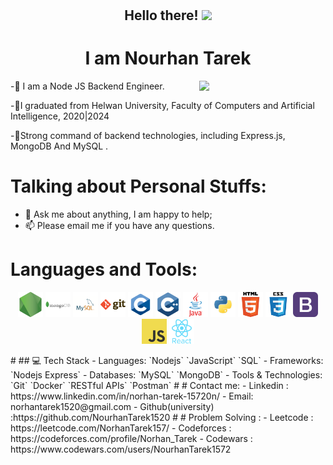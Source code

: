 # <h2 align="center" > Hello there! <img src= "https://raw.githubusercontent.com/verma-anushka/verma-anushka/master/gifs/wave.gif " width="30px"> </h2>
<h1 align="center">  I am Nourhan Tarek </h1>

<!--
<img src="https://github.com/mohamedabusrea/mohamedabusrea/blob/master/profile-img.png" align="right" width="25%"/>
-->
<img src="https://img.freepik.com/free-vector/software-programmer-girl-office-work-vector-design_107791-20453.jpg?w=900&t=st=1700730454~exp=1700731054~hmac=f529880fd03e39dfcdb02d470b08205ad1a0a5b760969139264312b62e54eef0" align="right" width="40%"/>
<p> -🔭 I am a Node JS Backend Engineer. </p>
<p> -🔭I graduated from Helwan University, Faculty of Computers and Artificial Intelligence, 2020|2024 </p>
<p> -🔭Strong command of backend technologies, including Express.js, MongoDB And MySQL . </p>

#

# Talking about Personal Stuffs:
- 💬 Ask me about anything, I am happy to help;
- 📫 Please email me if you have any questions.

#
# **Languages and Tools:**

<p align="center">

  <div align="center">
  <code><img height="40" src="https://raw.githubusercontent.com/github/explore/80688e429a7d4ef2fca1e82350fe8e3517d3494d/topics/nodejs/nodejs.png"></code>
  <code><img height="40" src="https://raw.githubusercontent.com/github/explore/80688e429a7d4ef2fca1e82350fe8e3517d3494d/topics/mongodb/mongodb.png"></code> 
<code><img height="40" src="https://raw.githubusercontent.com/github/explore/80688e429a7d4ef2fca1e82350fe8e3517d3494d/topics/mysql/mysql.png"></code> 
  <code><img height="40" src="https://raw.githubusercontent.com/github/explore/80688e429a7d4ef2fca1e82350fe8e3517d3494d/topics/git/git.png"></code>
  <code><img height="40" src="https://raw.githubusercontent.com/github/explore/80688e429a7d4ef2fca1e82350fe8e3517d3494d/topics/c/c.png"></code> <code><img height="40" src="https://raw.githubusercontent.com/github/explore/80688e429a7d4ef2fca1e82350fe8e3517d3494d/topics/cpp/cpp.png"></code> <code><img height="40" src="https://raw.githubusercontent.com/devicons/devicon/master/icons/java/java-original-wordmark.svg"></code> <code><img height="40" src="https://raw.githubusercontent.com/github/explore/80688e429a7d4ef2fca1e82350fe8e3517d3494d/topics/python/python.png"></code> <code><img height="40" src="https://raw.githubusercontent.com/github/explore/80688e429a7d4ef2fca1e82350fe8e3517d3494d/topics/html/html.png"></code> <code><img height="40" src="https://raw.githubusercontent.com/github/explore/80688e429a7d4ef2fca1e82350fe8e3517d3494d/topics/css/css.png"></code> <code><img height="40" src="https://raw.githubusercontent.com/github/explore/80688e429a7d4ef2fca1e82350fe8e3517d3494d/topics/bootstrap/bootstrap.png"></code> <code><img height="40" src="https://raw.githubusercontent.com/github/explore/80688e429a7d4ef2fca1e82350fe8e3517d3494d/topics/javascript/javascript.png"></code> <code><img height="40" src="https://raw.githubusercontent.com/devicons/devicon/master/icons/react/react-original-wordmark.svg"></code> 
  </div>
  </p>
#
## 💻 Tech Stack
- Languages: `Nodejs` `JavaScript` `SQL`
- Frameworks: `Nodejs Express`
- Databases:  `MySQL`  `MongoDB`
- Tools & Technologies: `Git` `Docker` `RESTful APIs` `Postman`
#
# Contact me:
- Linkedin : https://www.linkedin.com/in/norhan-tarek-15720n/
- Email: norhantarek1520@gmail.com
- Github(university) :https://github.com/NourhanTarek1520
#
# Problem Solving :
- Leetcode : https://leetcode.com/NorhanTarek157/
- Codeforces : https://codeforces.com/profile/Norhan_Tarek
- Codewars : https://www.codewars.com/users/NourhanTarek1572

